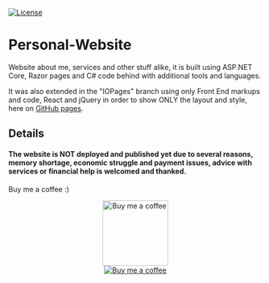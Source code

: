 [![License](https://img.shields.io/badge/License-MPL%202.0%20License-magenta)](https://github.com/Pomidorka1234/DebunkInfo-WebSite-Presentation/blob/master/LICENSE)

# Personal-Website
Website about me, services and other stuff alike, it is built using ASP.NET Core, Razor pages and C# code behind with additional tools and languages. 

It was also extended in the "IOPages" branch using only Front End markups and code, React and jQuery in order to show ONLY the layout and style, here on [GitHub pages](https://pomid0rchik.github.io/Personal-Websit/Personal%20Website/Pages/Index.html).

## Details
#### The website is NOT deployed and published yet due to several reasons, memory shortage, economic struggle and payment issues, advice with services or financial help is welcomed and thanked.

Buy me a coffee :)

<p align="center">
  <a href="https://www.buymeacoffee.com/JanSafronov">
    <img src="https://user-images.githubusercontent.com/72037282/119219722-9eda7880-baef-11eb-9842-138d67071fd8.png" title="Buy me a coffee"
      height="130">
  </a>
  <br>
  <a href="https://www.paypal.com/paypalme/jansafronov">
    <img src="https://user-images.githubusercontent.com/72037282/119220751-b7995d00-baf4-11eb-8d1d-930df878469e.png" title="Buy me a coffee">
  </a>
</p>
